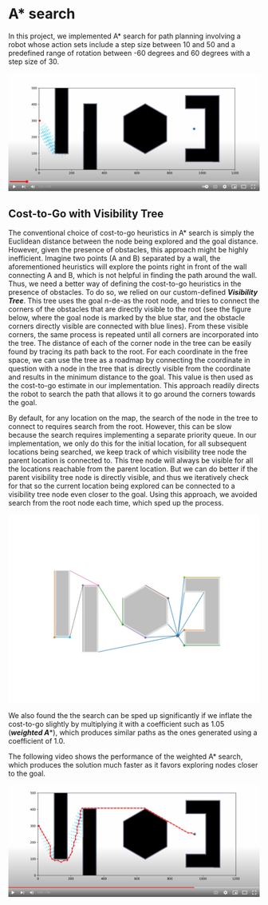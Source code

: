 # A* search

In this project, we implemented A* search for path planning involving a robot whose action sets include a step size between 10 and 50 and a predefined range of rotation between -60 degrees and 60 degrees with a step size of 30.

[![](demo1.png)](https://www.youtube.com/watch?v=dvfoaiE2gG0)

## Cost-to-Go with Visibility Tree
The conventional choice of cost-to-go heuristics in A* search is simply the Euclidean distance between the node being explored and the goal distance. However, given the presence of obstacles, this approach might be highly inefficient. Imagine two points (A and B) separated by a wall, the aforementioned heuristics will explore the points right in front of the wall connecting A and B, which is not helpful in finding the path around the wall. Thus, we need a better way of defining the cost-to-go heuristics in the presence of obstacles. To do so, we relied on our custom-defined ***Visibility Tree***. This tree uses the goal n-de-as the root node, and tries to connect the corners of the obstacles that are directly visible to the root (see the figure below, where the goal node is marked by the blue star, and the obstacle corners directly visible are connected with blue lines). From these visible corners, the same process is repeated until all corners are incorporated into the tree. The distance of each of the corner node in the tree can be easily found by tracing its path back to the root. For each coordinate in the free space, we can use the tree as a roadmap by connecting the coordinate in question with a node in the tree that is directly visible from the coordinate and results in the minimum distance to the goal. This value is then used as the cost-to-go estimate in our implementation. This approach readily directs the robot to search the path that allows it to go around the corners towards the goal.

By default, for any location on the map, the search of the node in the tree to connect to requires search from the root. However, this can be slow because the search requires implementing a separate priority queue. In our implementation, we only do this for the initial location, for all subsequent locations being searched, we keep track of which visibility tree node the parent location is connected to. This tree node will always be visible for all the locations reachable from the parent location. But we can do better if the parent visibility tree node is directly visible, and thus we iteratively check for that so the current location being explored can be connected to a visibility tree node even closer to the goal. Using this approach, we avoided search from the root node each time, which sped up the process.

![](visibility_tree.png)

We also found the the search can be sped up significantly if we inflate the cost-to-go slightly by multiplying it with a coefficient such as 1.05 (***weighted A****), which produces similar paths as the ones generated using a coefficient of 1.0. 

The following video shows the performance of the weighted A* search, which produces the solution much faster as it favors exploring nodes closer to the goal. 

[![](demo2.png)](https://www.youtube.com/watch?v=GKf2qRzXEVM)


